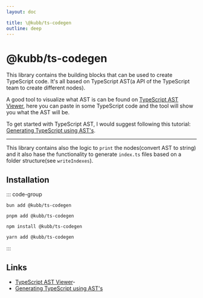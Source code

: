 ```yaml
---
layout: doc

title: \@kubb/ts-codegen
outline: deep
---
```

# @kubb/ts-codegen

This library contains the building blocks that can be used to create TypeScript code. It's all based on TypeScript AST(a API of the TypeScript team to create different nodes).

A good tool to visualize what AST is can be found on [TypeScript AST Viewer](https://ts-ast-viewer.com), here you can paste in some TypeScript code and the tool will show you what the AST will be.

To get started with TypeScript AST, I would suggest following this tutorial: [Generating TypeScript using AST's](https://nabeelvalley.co.za/docs/javascript/typescript-ast/).

<hr/>

This library contains also the logic to `print` the nodes(convert AST to string) and it also hase the functionality to generate `index.ts` files based on a folder structure(see `writeIndexes`).

## Installation

::: code-group

```shell [bun]
bun add @kubb/ts-codegen
```

```shell [pnpm]
pnpm add @kubb/ts-codegen
```

```shell [npm]
npm install @kubb/ts-codegen
```

```shell [yarn]
yarn add @kubb/ts-codegen
```

:::

## Links

- [TypeScript AST Viewer](https://ts-ast-viewer.com)-
- [Generating TypeScript using AST's](https://nabeelvalley.co.za/docs/javascript/typescript-ast/)